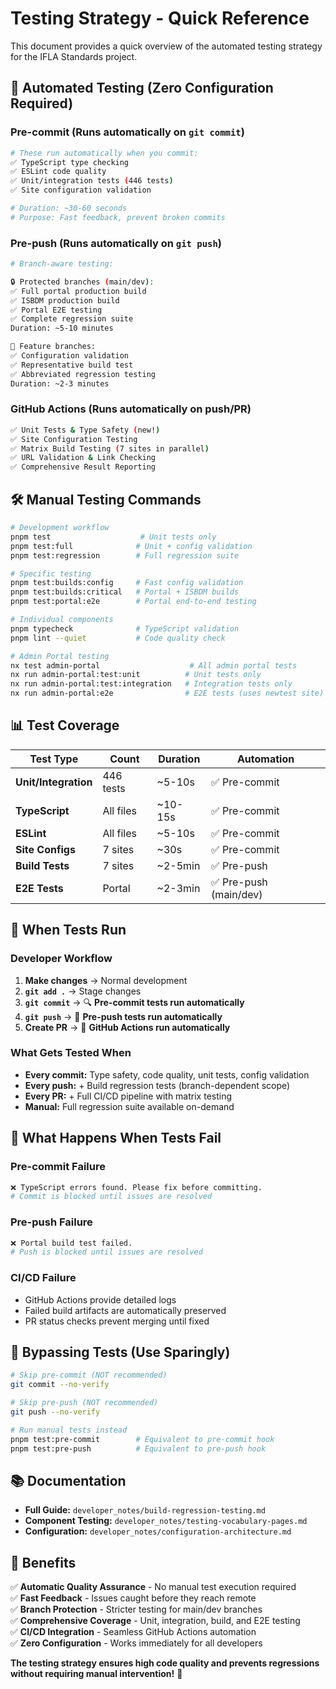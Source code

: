 # Testing Strategy - Quick Reference

This document provides a quick overview of the automated testing strategy for the IFLA Standards project.

## 🚀 Automated Testing (Zero Configuration Required)

### Pre-commit (Runs automatically on `git commit`)
```bash
# These run automatically when you commit:
✅ TypeScript type checking
✅ ESLint code quality  
✅ Unit/integration tests (446 tests)
✅ Site configuration validation

# Duration: ~30-60 seconds
# Purpose: Fast feedback, prevent broken commits
```

### Pre-push (Runs automatically on `git push`)
```bash
# Branch-aware testing:

🔒 Protected branches (main/dev):
✅ Full portal production build
✅ ISBDM production build  
✅ Portal E2E testing
✅ Complete regression suite
Duration: ~5-10 minutes

📝 Feature branches:
✅ Configuration validation
✅ Representative build test
✅ Abbreviated regression testing  
Duration: ~2-3 minutes
```

### GitHub Actions (Runs automatically on push/PR)
```bash
✅ Unit Tests & Type Safety (new!)
✅ Site Configuration Testing
✅ Matrix Build Testing (7 sites in parallel)
✅ URL Validation & Link Checking
✅ Comprehensive Result Reporting
```

## 🛠️ Manual Testing Commands

```bash
# Development workflow
pnpm test                    # Unit tests only
pnpm test:full              # Unit + config validation
pnpm test:regression        # Full regression suite

# Specific testing
pnpm test:builds:config     # Fast config validation
pnpm test:builds:critical   # Portal + ISBDM builds
pnpm test:portal:e2e        # Portal end-to-end testing

# Individual components
pnpm typecheck              # TypeScript validation
pnpm lint --quiet           # Code quality check

# Admin Portal testing
nx test admin-portal                    # All admin portal tests
nx run admin-portal:test:unit          # Unit tests only
nx run admin-portal:test:integration   # Integration tests only
nx run admin-portal:e2e                # E2E tests (uses newtest site)
```

## 📊 Test Coverage

| Test Type | Count | Duration | Automation |
|-----------|-------|----------|------------|
| **Unit/Integration** | 446 tests | ~5-10s | ✅ Pre-commit |
| **TypeScript** | All files | ~10-15s | ✅ Pre-commit |
| **ESLint** | All files | ~5-10s | ✅ Pre-commit |
| **Site Configs** | 7 sites | ~30s | ✅ Pre-commit |
| **Build Tests** | 7 sites | ~2-5min | ✅ Pre-push |
| **E2E Tests** | Portal | ~2-3min | ✅ Pre-push (main/dev) |

## 🎯 When Tests Run

### Developer Workflow
1. **Make changes** → Normal development
2. **`git add .`** → Stage changes  
3. **`git commit`** → 🔍 **Pre-commit tests run automatically**
4. **`git push`** → 🚀 **Pre-push tests run automatically**
5. **Create PR** → 🤖 **GitHub Actions run automatically**

### What Gets Tested When
- **Every commit:** Type safety, code quality, unit tests, config validation
- **Every push:** + Build regression tests (branch-dependent scope)
- **Every PR:** + Full CI/CD pipeline with matrix testing
- **Manual:** Full regression suite available on-demand

## 🚨 What Happens When Tests Fail

### Pre-commit Failure
```bash
❌ TypeScript errors found. Please fix before committing.
# Commit is blocked until issues are resolved
```

### Pre-push Failure  
```bash
❌ Portal build test failed.
# Push is blocked until issues are resolved
```

### CI/CD Failure
- GitHub Actions provide detailed logs
- Failed build artifacts are automatically preserved
- PR status checks prevent merging until fixed

## 🔧 Bypassing Tests (Use Sparingly)

```bash
# Skip pre-commit (NOT recommended)
git commit --no-verify

# Skip pre-push (NOT recommended)  
git push --no-verify

# Run manual tests instead
pnpm test:pre-commit        # Equivalent to pre-commit hook
pnpm test:pre-push          # Equivalent to pre-push hook
```

## 📚 Documentation

- **Full Guide:** `developer_notes/build-regression-testing.md`
- **Component Testing:** `developer_notes/testing-vocabulary-pages.md`
- **Configuration:** `developer_notes/configuration-architecture.md`

## 🎉 Benefits

✅ **Automatic Quality Assurance** - No manual test execution required  
✅ **Fast Feedback** - Issues caught before they reach remote  
✅ **Branch Protection** - Stricter testing for main/dev branches  
✅ **Comprehensive Coverage** - Unit, integration, build, and E2E testing  
✅ **CI/CD Integration** - Seamless GitHub Actions automation  
✅ **Zero Configuration** - Works immediately for all developers  

**The testing strategy ensures high code quality and prevents regressions without requiring manual intervention!** 🚀
